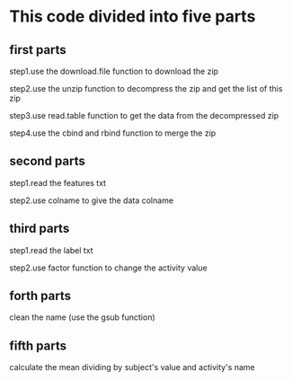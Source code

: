 # This code divided into five parts
## first parts
  step1.use the download.file function to download the zip
  
  step2.use the unzip function to decompress the zip and get the list of this zip
  
  step3.use read.table function to get the data from the decompressed zip
  
  step4.use the cbind and rbind function to merge the zip
## second parts
  step1.read the features txt
  
  step2.use colname to give the data colname
## third parts
  step1.read the label txt
  
  step2.use factor function to change the activity value
## forth parts
clean the name (use the gsub function)
## fifth parts
calculate the mean dividing by subject's value and activity's name
